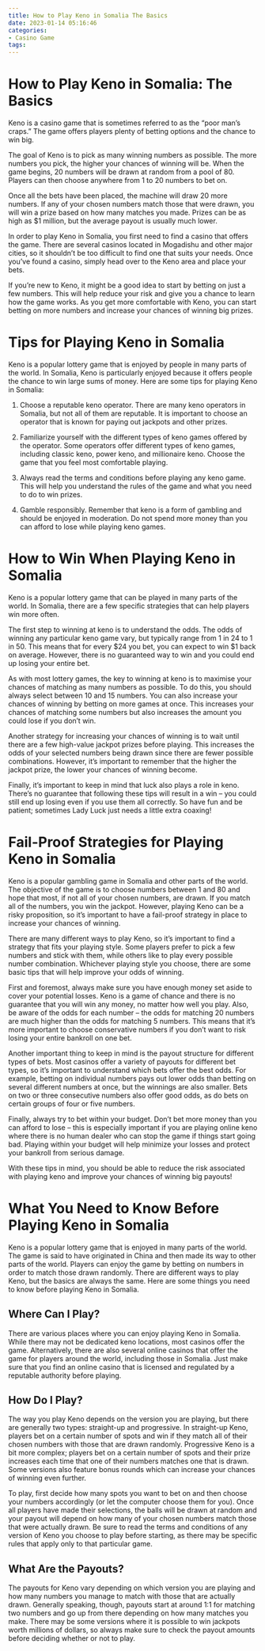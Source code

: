 ```yaml
---
title: How to Play Keno in Somalia The Basics
date: 2023-01-14 05:16:46
categories:
- Casino Game
tags:
---
```



#  How to Play Keno in Somalia: The Basics

Keno is a casino game that is sometimes referred to as the “poor man’s craps.” The game offers players plenty of betting options and the chance to win big.

The goal of Keno is to pick as many winning numbers as possible. The more numbers you pick, the higher your chances of winning will be. When the game begins, 20 numbers will be drawn at random from a pool of 80. Players can then choose anywhere from 1 to 20 numbers to bet on.

Once all the bets have been placed, the machine will draw 20 more numbers. If any of your chosen numbers match those that were drawn, you will win a prize based on how many matches you made. Prizes can be as high as $1 million, but the average payout is usually much lower.

In order to play Keno in Somalia, you first need to find a casino that offers the game. There are several casinos located in Mogadishu and other major cities, so it shouldn’t be too difficult to find one that suits your needs. Once you’ve found a casino, simply head over to the Keno area and place your bets.

If you’re new to Keno, it might be a good idea to start by betting on just a few numbers. This will help reduce your risk and give you a chance to learn how the game works. As you get more comfortable with Keno, you can start betting on more numbers and increase your chances of winning big prizes.

#  Tips for Playing Keno in Somalia

Keno is a popular lottery game that is enjoyed by people in many parts of the world. In Somalia, Keno is particularly enjoyed because it offers people the chance to win large sums of money. Here are some tips for playing Keno in Somalia:

1. Choose a reputable keno operator. There are many keno operators in Somalia, but not all of them are reputable. It is important to choose an operator that is known for paying out jackpots and other prizes.

2. Familiarize yourself with the different types of keno games offered by the operator. Some operators offer different types of keno games, including classic keno, power keno, and millionaire keno. Choose the game that you feel most comfortable playing.

3. Always read the terms and conditions before playing any keno game. This will help you understand the rules of the game and what you need to do to win prizes.

4. Gamble responsibly. Remember that keno is a form of gambling and should be enjoyed in moderation. Do not spend more money than you can afford to lose while playing keno games.

#  How to Win When Playing Keno in Somalia

Keno is a popular lottery game that can be played in many parts of the world. In Somalia, there are a few specific strategies that can help players win more often.

The first step to winning at keno is to understand the odds. The odds of winning any particular keno game vary, but typically range from 1 in 24 to 1 in 50. This means that for every $24 you bet, you can expect to win $1 back on average. However, there is no guaranteed way to win and you could end up losing your entire bet.

As with most lottery games, the key to winning at keno is to maximise your chances of matching as many numbers as possible. To do this, you should always select between 10 and 15 numbers. You can also increase your chances of winning by betting on more games at once. This increases your chances of matching some numbers but also increases the amount you could lose if you don’t win.

Another strategy for increasing your chances of winning is to wait until there are a few high-value jackpot prizes before playing. This increases the odds of your selected numbers being drawn since there are fewer possible combinations. However, it’s important to remember that the higher the jackpot prize, the lower your chances of winning become.

Finally, it’s important to keep in mind that luck also plays a role in keno. There’s no guarantee that following these tips will result in a win – you could still end up losing even if you use them all correctly. So have fun and be patient; sometimes Lady Luck just needs a little extra coaxing!

#  Fail-Proof Strategies for Playing Keno in Somalia

Keno is a popular gambling game in Somalia and other parts of the world. The objective of the game is to choose numbers between 1 and 80 and hope that most, if not all of your chosen numbers, are drawn. If you match all of the numbers, you win the jackpot. However, playing Keno can be a risky proposition, so it’s important to have a fail-proof strategy in place to increase your chances of winning.

There are many different ways to play Keno, so it’s important to find a strategy that fits your playing style. Some players prefer to pick a few numbers and stick with them, while others like to play every possible number combination. Whichever playing style you choose, there are some basic tips that will help improve your odds of winning.

First and foremost, always make sure you have enough money set aside to cover your potential losses. Keno is a game of chance and there is no guarantee that you will win any money, no matter how well you play. Also, be aware of the odds for each number – the odds for matching 20 numbers are much higher than the odds for matching 5 numbers. This means that it’s more important to choose conservative numbers if you don’t want to risk losing your entire bankroll on one bet.

Another important thing to keep in mind is the payout structure for different types of bets. Most casinos offer a variety of payouts for different bet types, so it’s important to understand which bets offer the best odds. For example, betting on individual numbers pays out lower odds than betting on several different numbers at once, but the winnings are also smaller. Bets on two or three consecutive numbers also offer good odds, as do bets on certain groups of four or five numbers.

Finally, always try to bet within your budget. Don’t bet more money than you can afford to lose – this is especially important if you are playing online keno where there is no human dealer who can stop the game if things start going bad. Playing within your budget will help minimize your losses and protect your bankroll from serious damage.

With these tips in mind, you should be able to reduce the risk associated with playing keno and improve your chances of winning big payouts!

#  What You Need to Know Before Playing Keno in Somalia

Keno is a popular lottery game that is enjoyed in many parts of the world. The game is said to have originated in China and then made its way to other parts of the world. Players can enjoy the game by betting on numbers in order to match those drawn randomly. There are different ways to play Keno, but the basics are always the same. Here are some things you need to know before playing Keno in Somalia.

## Where Can I Play?

There are various places where you can enjoy playing Keno in Somalia. While there may not be dedicated keno locations, most casinos offer the game. Alternatively, there are also several online casinos that offer the game for players around the world, including those in Somalia. Just make sure that you find an online casino that is licensed and regulated by a reputable authority before playing.

## How Do I Play?

The way you play Keno depends on the version you are playing, but there are generally two types: straight-up and progressive. In straight-up Keno, players bet on a certain number of spots and win if they match all of their chosen numbers with those that are drawn randomly. Progressive Keno is a bit more complex; players bet on a certain number of spots and their prize increases each time that one of their numbers matches one that is drawn. Some versions also feature bonus rounds which can increase your chances of winning even further.

To play, first decide how many spots you want to bet on and then choose your numbers accordingly (or let the computer choose them for you). Once all players have made their selections, the balls will be drawn at random and your payout will depend on how many of your chosen numbers match those that were actually drawn. Be sure to read the terms and conditions of any version of Keno you choose to play before starting, as there may be specific rules that apply only to that particular game.

## What Are the Payouts?

The payouts for Keno vary depending on which version you are playing and how many numbers you manage to match with those that are actually drawn. Generally speaking, though, payouts start at around 1:1 for matching two numbers and go up from there depending on how many matches you make. There may be some versions where it is possible to win jackpots worth millions of dollars, so always make sure to check the payout amounts before deciding whether or not to play.